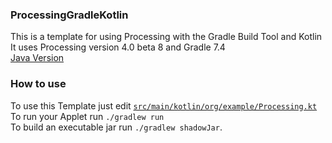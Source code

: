 ### ProcessingGradleKotlin
This is a template for using Processing with the Gradle Build Tool and Kotlin\
It uses Processing version 4.0 beta 8 and Gradle 7.4\
[Java Version](https://github.com/Duckulus/ProcessingGradleJava)

### How to use
To use this Template just edit [`src/main/kotlin/org/example/Processing.kt`](src/main/kotlin/org/example/Processing.kt)\
To run your Applet run `./gradlew run`\
To build an executable jar run `./gradlew shadowJar`.
